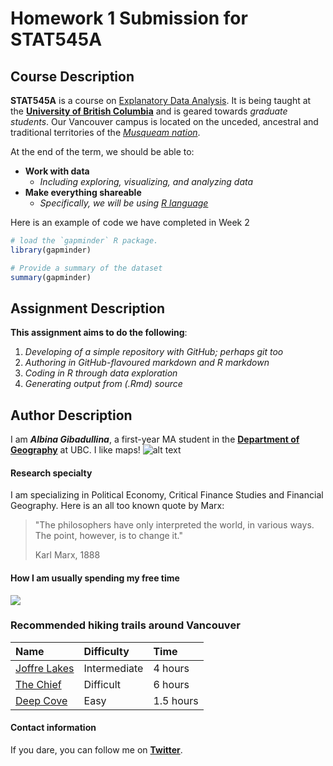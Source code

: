 # Homework 1 Submission for STAT545A

## Course Description

**STAT545A** is a course on <a href="http://stat545.com/">Explanatory Data Analysis</a>. It is being taught at the <a href="https://www.ubc.ca">**University of British Columbia**</a> and is geared towards *graduate students*. Our Vancouver campus is located on the unceded, ancestral and traditional territories of the <a href="https://www.musqueam.bc.ca/">*Musqueam nation*</a>. 

At the end of the term, we should be able to:
- **Work with data**
    + *Including exploring, visualizing, and analyzing data*
- **Make everything shareable**
    + *Specifically, we will be using <a href="https://www.r-project.org/">R language</a>*

Here is an example of code we have completed in Week 2

```R
# load the `gapminder` R package.
library(gapminder)

# Provide a summary of the dataset
summary(gapminder)
```



## Assignment Description

**This assignment aims to do the following**:

1. *Developing of a simple repository with GitHub; perhaps git too*
2. *Authoring in GitHub-flavoured markdown and R markdown*
3. *Coding in R through data exploration*
4. *Generating output from (.Rmd) source*



## Author Description
I am ***Albina Gibadullina***, a first-year MA student in the <a href="https://www.geog.ubc.ca/">**Department of Geography**</a> at UBC. I like maps!
![alt text](http://s3.amazonaws.com/libapps/accounts/114989/images/colorful-1974699_1920.png)

#### Research specialty
I am specializing in Political Economy, Critical Finance Studies and Financial Geography. Here is an all too known quote by Marx:

> "The philosophers have only interpreted the world, in various ways. The point, however, is to change it."
>
> Karl Marx, 1888

#### How I am usually spending my free time

![](https://media.giphy.com/media/IW7oZF4MGJsfS/giphy.gif)

### Recommended hiking trails around Vancouver
Name | Difficulty | Time
:---------|:---------|:------------------
[Joffre Lakes](https://www.vancouvertrails.com/trails/joffre-lakes/) | Intermediate | 4 hours
[The Chief](https://www.vancouvertrails.com/trails/stawamus-chief/) | Difficult | 6 hours
[Deep Cove](https://www.vancouvertrails.com/trails/quarry-rock/) | Easy | 1.5 hours

#### Contact information
If you dare, you can follow me on <a href="https://twitter.com/albina_gib">**Twitter**</a>.

